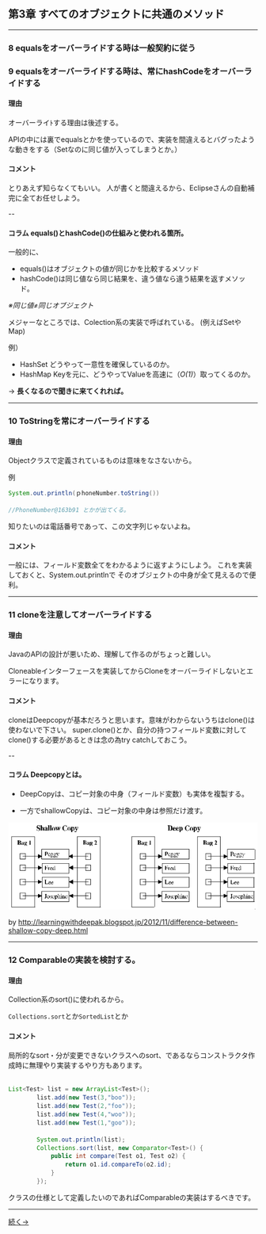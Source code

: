 
## 第3章 すべてのオブジェクトに共通のメソッド


---

### 8 equalsをオーバーライドする時は一般契約に従う
### 9 equalsをオーバーライドする時は、常にhashCodeをオーバーライドする

#### 理由
オーバーライﾄする理由は後述する。

APIの中には裏でequalsとかを使っているので、実装を間違えるとバグったような動きをする（Setなのに同じ値が入ってしまうとか。）

#### コメント
とりあえず知らなくてもいい。
人が書くと間違えるから、Eclipseさんの自動補完に全てお任せしよう。

--

#### コラム equals()とhashCode()の仕組みと使われる箇所。

一般的に、

- equals()はオブジェクトの値が同じかを比較するメソッド
- hashCode()は同じ値なら同じ結果を、違う値なら違う結果を返すメソッド。

*※同じ値≠同じオブジェクト*

メジャーなところでは、Colection系の実装で呼ばれている。
(例えばSetやMap)

例）

- HashSet どうやって一意性を確保しているのか。
- HashMap Keyを元に、どうやってValueを高速に（*O(1)*）取ってくるのか。

-> **長くなるので聞きに来てくれれば。**

---

### 10 ToStringを常にオーバーライドする

#### 理由
Objectクラスで定義されているものは意味をなさないから。

例

```java
System.out.println(ｐhoneNumber.toString())

//PhoneNumber@163b91 とかが出てくる。

```

知りたいのは電話番号であって、この文字列じゃないよね。

#### コメント
一般には、フィールド変数全てをわかるように返すようにしよう。
これを実装しておくと、System.out.printlnで
そのオブジェクトの中身が全て見えるので便利。

---

### 11 cloneを注意してオーバーライドする

#### 理由
JavaのAPIの設計が悪いため、理解して作るのがちょっと難しい。

Cloneableインターフェースを実装してからCloneをオーバーライドしないとエラーになります。

#### コメント
cloneはDeepcopyが基本だろうと思います。意味がわからないうちはclone()は使わないで下さい。
super.clone()とか、自分の持つフィールド変数に対してclone()する必要があるときは念の為try catchしておこう。

--

#### コラム Deepcopyとは。

- DeepCopyは、コピー対象の中身（フィールド変数）も実体を複製する。

- 一方でshallowCopyは、コピー対象の中身は参照だけ渡す。

![alt text](img/deep_shallow.gif)

by http://learningwithdeepak.blogspot.jp/2012/11/difference-between-shallow-copy-deep.html

---


### 12 Comparableの実装を検討する。

#### 理由
Collection系のsort()に使われるから。

`Collections.sort`とか`SortedList`とか

#### コメント
局所的なsort・分が変更できないクラスへのsort、であるならコンストラクタ作成時に無理やり実装するやり方もあります。

```java

List<Test> list = new ArrayList<Test>();
		list.add(new Test(3,"boo"));
		list.add(new Test(2,"foo"));
		list.add(new Test(4,"woo"));
		list.add(new Test(1,"goo"));
		
		System.out.println(list);
		Collections.sort(list, new Comparator<Test>() {
			public int compare(Test o1, Test o2) {
				return o1.id.compareTo(o2.id);
			}
		});

```

クラスの仕様として定義したいのであればComparableの実装はするべきです。


---

[続く→](http://uryyyyyyy.github.io/slides/effective_java_4.html)
